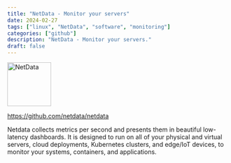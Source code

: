 ```yaml
---
title: "NetData - Monitor your servers"
date: 2024-02-27
tags: ["linux", "NetData", "software", "monitoring"]
categories: ["github"]
description: "NetData - Monitor your servers."
draft: false
---
```


<img src="https://avatars.githubusercontent.com/u/43390781?s=200&v=4" alt="NetData" width="100" height="100">

https://github.com/netdata/netdata

Netdata collects metrics per second and presents them in beautiful low-latency dashboards. It is designed to run on all of your physical and virtual servers, cloud deployments, Kubernetes clusters, and edge/IoT devices, to monitor your systems, containers, and applications.
